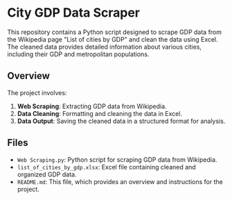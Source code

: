 # City GDP Data Scraper

This repository contains a Python script designed to scrape GDP data from the Wikipedia page "List of cities by GDP" and clean the data using Excel. The cleaned data provides detailed information about various cities, including their GDP and metropolitan populations.

## Overview

The project involves:
1. **Web Scraping**: Extracting GDP data from Wikipedia.
2. **Data Cleaning**: Formatting and cleaning the data in Excel.
3. **Data Output**: Saving the cleaned data in a structured format for analysis.

## Files

- `Web Scraping.py`: Python script for scraping GDP data from Wikipedia.
- `list_of_cities_by_gdp.xlsx`: Excel file containing cleaned and organized GDP data.
- `README.md`: This file, which provides an overview and instructions for the project.

